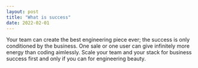 ```yaml
---
layout: post
title: "What is success"
date: 2022-02-01
---
```


Your team can create the best engineering piece ever; the success is only conditioned by the business. One sale or one user can give infinitely more energy than coding aimlessly. Scale your team and your stack for business success first and only if you can for engineering beauty.